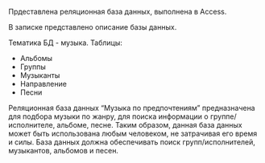 Прдеставлена реляционная база данных, выполнена в Access.

В записке представлено описание базы данных.

Тематика БД - музыка. 
Таблицы: 
* Альбомы
* Группы
* Музыканты
* Направление
* Песни

Реляционная база данных “Музыка по предпочтениям” предназначена для подбора музыки по жанру, для поиска информации о группе/исполнителе, альбоме, песне. Таким образом, данная база данных может быть использована любым человеком, не затрачивая его время и силы.
База данных должна обеспечивать поиск групп/исполнителей, музыкантов, альбомов и песен. 
